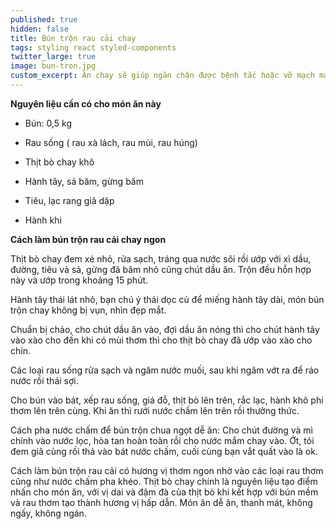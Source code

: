 ```yaml
---
published: true
hidden: false
title: Bún trộn rau cải chay
tags: styling react styled-components
twitter_large: true
image: bun-tron.jpg
custom_excerpt: Ăn chay sẽ giúp ngăn chặn được bệnh tắc hoặc vỡ mạch máu ở người tăng huyết áp, hạn chế tai biến nhồi máu cơ tim.
---
```


**Nguyên liệu cần có cho món ăn này**

+ Bún: 0,5 kg

+ Rau sống ( rau xà lách, rau mùi, rau húng)

+ Thịt bò chay khô

+ Hành tây, sả băm, gừng băm

+ Tiêu, lạc rang giã dập

+ Hành khi

**Cách làm bún trộn rau cải chay ngon**

Thịt bò chay đem xé nhỏ, rửa sạch, tráng qua nước sôi rồi ướp với xì dầu, đường, tiêu và sả, gừng đã băm nhỏ cũng chút dầu ăn. Trộn đều hỗn hợp này và ướp trong khoảng 15 phút.

Hành tây thái lát nhỏ, bạn chú ý thái dọc củ để miếng hành tây dài, món bún trộn chay không bị vụn, nhìn đẹp mắt.

Chuẩn bị chảo, cho chút dầu ăn vào, đợi dầu ăn nóng thì cho chút hành tây vào xào cho đến khi có mùi thơm thì cho thịt bò chay đã ướp vào xào cho chín.

Các loại rau sống rửa sạch và ngâm nước muối, sau khi ngâm vớt ra để ráo nước rồi thái sợi.

Cho bún vào bát, xếp rau sống, giá đỗ, thịt bò lên trên, rắc lạc, hành khô phi thơm lên trên cùng. Khi ăn thì rưới nước chấm lên trên rồi thưởng thức.

Cách pha nước chấm để bún trộn chua ngọt dễ ăn: Cho chút đường và mì chính vào nước lọc, hòa tan hoàn toàn rồi cho nước mắm chay vào. Ớt, tỏi đem giã cùng rồi thả vào bát nước chấm, cuối cùng bạn vắt quất vào là ok.

Cách làm bún trộn rau cải có hương vị thơm ngon nhờ vào các loại rau thơm cũng như nước chấm pha khéo. Thịt bò chay chính là nguyên liệu tạo điểm nhấn cho món ăn, với vị dai và đậm đà của thịt bò khi kết hợp với bún mềm và rau thơm tạo thành hương vị hấp dẫn. Món ăn dễ ăn, thanh mát, không ngấy, không ngán.